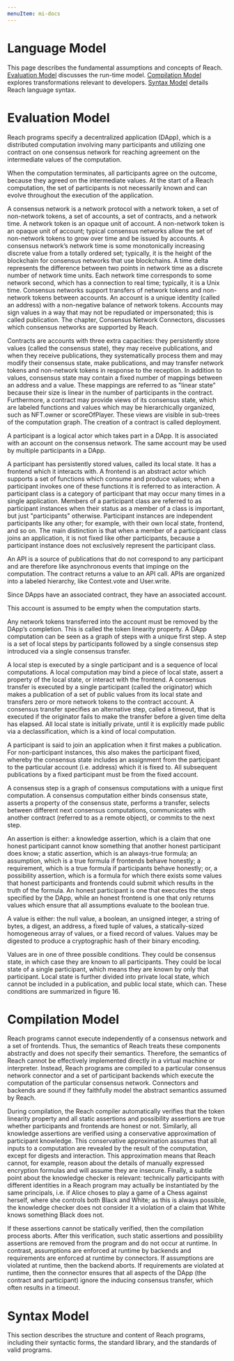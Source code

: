 ```yaml
---
menuItem: mi-docs
---
```


# Language Model

This page describes the fundamental assumptions and concepts of Reach. [Evaluation Model]() discusses the run-time model. [Compilation Model]() explores transformations relevant to developers. [Syntax Model]() details Reach language syntax.

# Evaluation Model

Reach programs specify a decentralized application (DApp), which is a distributed computation involving many participants and utilizing one contract on one consensus network for reaching agreement on the intermediate values of the computation.

When the computation terminates, all participants agree on the outcome, because they agreed on the intermediate values.
At the start of a Reach computation, the set of participants is not necessarily known and can evolve throughout the execution of the application.

A consensus network is a network protocol with a network token, a set of non-network tokens, a set of accounts, a set of contracts, and a network time. A network token is an opaque unit of account. A non-network token is an opaque unit of account; typical consensus networks allow the set of non-network tokens to grow over time and be issued by accounts. A consensus network’s network time is some monotonically increasing discrete value from a totally ordered set; typically, it is the height of the blockchain for consensus networks that use blockchains. A time delta represents the difference between two points in network time as a discrete number of network time units. Each network time corresponds to some network second, which has a connection to real time; typically, it is a Unix time. Consensus networks support transfers of network tokens and non-network tokens between accounts. An account is a unique identity (called an address) with a non-negative balance of network tokens. Accounts may sign values in a way that may not be repudiated or impersonated; this is called publication. The chapter, Consensus Network Connectors, discusses which consensus networks are supported by Reach.

Contracts are accounts with three extra capacities: they persistently store values (called the consensus state), they may receive publications, and when they receive publications, they systematically process them and may modify their consensus state, make publications, and may transfer network tokens and non-network tokens in response to the reception. In addition to values, consensus state may contain a fixed number of mappings between an address and a value. These mappings are referred to as "linear state" because their size is linear in the number of participants in the contract. Furthermore, a contract may provide views of its consensus state, which are labeled functions and values which may be hierarchically organized, such as NFT.owner or scoreOfPlayer. These views are visible in sub-trees of the computation graph. The creation of a contract is called deployment.

A participant is a logical actor which takes part in a DApp. It is associated with an account on the consensus network.
The same account may be used by multiple participants in a DApp.

A participant has persistently stored values, called its local state. It has a frontend which it interacts with. A frontend is an abstract actor which supports a set of functions which consume and produce values; when a participant invokes one of these functions it is referred to as interaction.
A participant class is a category of participant that may occur many times in a single application. Members of a participant class are referred to as participant instances when their status as a member of a class is important, but just "participants" otherwise. Participant instances are independent participants like any other; for example, with their own local state, frontend, and so on. The main distinction is that when a member of a participant class joins an application, it is not fixed like other participants, because a participant instance does not exclusively represent the participant class.

An API is a source of publications that do not correspond to any participant and are therefore like asynchronous events that impinge on the computation. The contract returns a value to an API call. APIs are organized into a labeled hierarchy, like Contest.vote and User.write.

Since DApps have an associated contract, they have an associated account.

This account is assumed to be empty when the computation starts.

Any network tokens transferred into the account must be removed by the DApp’s completion. This is called the token linearity property.
A DApp computation can be seen as a graph of steps with a unique first step. A step is a set of local steps by participants followed by a single consensus step introduced via a single consensus transfer.

A local step is executed by a single participant and is a sequence of local computations. A local computation may bind a piece of local state, assert a property of the local state, or interact with the frontend. A consensus transfer is executed by a single participant (called the originator) which makes a publication of a set of public values from its local state and transfers zero or more network tokens to the contract account. A consensus transfer specifies an alternative step, called a timeout, that is executed if the originator fails to make the transfer before a given time delta has elapsed. All local state is initially private, until it is explicitly made public via a declassification, which is a kind of local computation.

A participant is said to join an application when it first makes a publication. For non-participant instances, this also makes the participant fixed, whereby the consensus state includes an assignment from the participant to the particular account (i.e. address) which it is fixed to. All subsequent publications by a fixed participant must be from the fixed account.

A consensus step is a graph of consensus computations with a unique first computation. A consensus computation either binds consensus state, asserts a property of the consensus state, performs a transfer, selects between different next consensus computations, communicates with another contract (referred to as a remote object), or commits to the next step.

An assertion is either: a knowledge assertion, which is a claim that one honest participant cannot know something that another honest participant does know; a static assertion, which is an always-true formula; an assumption, which is a true formula if frontends behave honestly; a requirement, which is a true formula if participants behave honestly; or, a possibility assertion, which is a formula for which there exists some values that honest participants and frontends could submit which results in the truth of the formula. An honest participant is one that executes the steps specified by the DApp, while an honest frontend is one that only returns values which ensure that all assumptions evaluate to the boolean true.

A value is either: the null value, a boolean, an unsigned integer, a string of bytes, a digest, an address, a fixed tuple of values, a statically-sized homogeneous array of values, or a fixed record of values. Values may be digested to produce a cryptographic hash of their binary encoding.

Values are in one of three possible conditions. They could be consensus state, in which case they are known to all participants. They could be local state of a single participant, which means they are known by only that participant. Local state is further divided into private local state, which cannot be included in a publication, and public local state, which can. These conditions are summarized in figure 16.

# Compilation Model

Reach programs cannot execute independently of a consensus network and a set of frontends. Thus, the semantics of Reach treats these components abstractly and does not specify their semantics. Therefore, the semantics of Reach cannot be effectively implemented directly in a virtual machine or interpreter. Instead, Reach programs are compiled to a particular consensus network connector and a set of participant backends which execute the computation of the particular consensus network. Connectors and backends are sound if they faithfully model the abstract semantics assumed by Reach.

During compilation, the Reach compiler automatically verifies that the token linearity property and all static assertions and possibility assertions are true whether participants and frontends are honest or not. Similarly, all knowledge assertions are verified using a conservative approximation of participant knowledge. This conservative approximation assumes that all inputs to a computation are revealed by the result of the computation, except for digests and interaction. This approximation means that Reach cannot, for example, reason about the details of manually expressed encryption formulas and will assume they are insecure. Finally, a subtle point about the knowledge checker is relevant: technically participants with different identities in a Reach program may actually be instantiated by the same principals, i.e. if Alice choses to play a game of a Chess against herself, where she controls both Black and White; as this is always possible, the knowledge checker does not consider it a violation of a claim that White knows something Black does not.

If these assertions cannot be statically verified, then the compilation process aborts. After this verification, such static assertions and possibility assertions are removed from the program and do not occur at runtime. In contrast, assumptions are enforced at runtime by backends and requirements are enforced at runtime by connectors. If assumptions are violated at runtime, then the backend aborts. If requirements are violated at runtime, then the connector ensures that all aspects of the DApp (the contract and participant) ignore the inducing consensus transfer, which often results in a timeout.

# Syntax Model

This section describes the structure and content of Reach programs, including their syntactic forms, the standard library, and the standards of valid programs.
